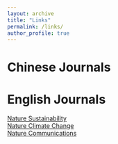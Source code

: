 ```yaml
---
layout: archive
title: "Links"
permalink: /links/
author_profile: true
---
```

# Chinese Journals



# English Journals
[Nature Sustainability](https://www.nature.com/natsustain/)  
[Nature Climate Change](https://www.nature.com/nclimate/)  
[Nature Communications](https://www.nature.com/ncomms/)  
